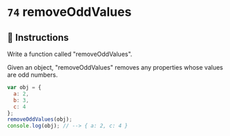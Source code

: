 # `74` removeOddValues

## 📝 Instructions

Write a function called "removeOddValues".

Given an object, "removeOddValues" removes any properties whose values are odd numbers.

```Javascript
var obj = {
  a: 2,
  b: 3,
  c: 4
};
removeOddValues(obj);
console.log(obj); // --> { a: 2, c: 4 }
```